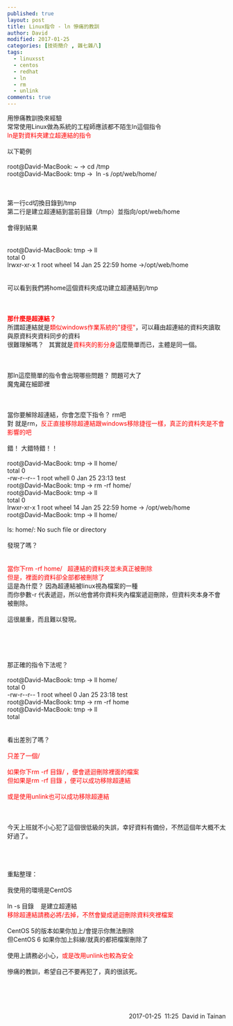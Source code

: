 ```yaml
---
published: true
layout: post
title: Linux指令 - ln 慘痛的教訓
author: David
modified: 2017-01-25
categories: [技術簡介 , 雜七雜八]
tags: 
  - linuxsst
  - centos
  - redhat
  - ln
  - rm
  - unlink
comments: true
---
```

用慘痛教訓換來經驗<br />
常常使用Linux做為系統的工程師應該都不陌生ln這個指令<br />
<span style="color: red;">ln是對資料夾建立超連結的指令</span><br />
<br />
以下範例<br />
<br />
root@David-MacBook: ~ -&gt; cd /tmp<br />
root@David-MacBook: tmp -&gt; &nbsp;ln -s /opt/web/home/<br />
<div class="p2">
<span class="s3"><br /></span>
<span class="s3"><br /></span>
第一行cd切換目錄到/tmp<br />
第二行是建立超連結到當前目錄（/tmp）並指向/opt/web/home<br />
<br />
會得到結果<br />
<br />
<br />
root@David-MacBook: tmp -&gt; ll<br />
total 0<br />
lrwxr-xr-x 1 root wheel 14 Jan 25 22:59 home -&gt;/opt/web/home</div>
<div class="p2">
<br />
<br />
可以看到我們將home這個資料夾成功建立超連結到/tmp<br />
<br />
<br />
<br />
<b><span style="color: red;">那什麼是超連結？</span></b><br />
所謂超連結就是<span style="color: red;">類似windows作業系統的"捷徑"</span>，可以藉由超連結的資料夾讀取與原資料夾資料同步的資料<br />
很難理解嗎？ &nbsp; 其實就是<span style="color: red;">資料夾的影分身</span>這麼簡單而已，主體是同一個。<br />
<br />
<br />
<br />
那ln這麼簡單的指令會出現哪些問題？ 問題可大了<br />
魔鬼藏在細節裡<br />
<br />
<br />
<br />
當你要解除超連結，你會怎麼下指令？ rm吧<br />
對 就是rm，<span style="color: red;">反正直接移除超連結跟windows移除捷徑一樣，真正的資料夾是不會影響的吧</span><br />
<br />
錯！ 大錯特錯！！<br />
<br />
root@David-MacBook: tmp -&gt; ll home/<br />
total 0<br />
-rw-r--r-- 1 root whell 0 Jan 25 23:13 test<br />
root@David-MacBook: tmp -&gt; rm -rf home/<br />
root@David-MacBook: tmp -&gt; ll<br />
total 0<br />
lrwxr-xr-x 1 root wheel 14 Jan 25 22:59 home -&gt; /opt/web/home<br />
root@David-MacBook: tmp -&gt; ll home/<br />
<br />
ls: home/: No such file or directory<br />
<br />
發現了嗎？<br />
<br />
<br />
<span style="color: red;">當你下rm -rf home/ &nbsp; 超連結的資料夾並未真正被刪除</span><br />
<span style="color: red;">但是，裡面的資料卻全部都被刪除了</span><br />
這是為什麼？ 因為超連結被linux視為檔案的一種<br />
而你參數-r 代表遞迴，所以他會將你資料夾內檔案遞迴刪除，但資料夾本身不會被刪除。<br />
<br />
這很嚴重，而且難以發現。<br />
<br />
<br />
<br />
<br />
<br />
那正確的指令下法呢？<br />
<br />
root@David-MacBook: tmp -&gt; ll home/<br />
total 0<br />
-rw-r--r-- 1 root wheel 0 Jan 25 23:18 test<br />
root@David-MacBook: tmp -&gt; rm -rf home<br />
root@David-MacBook: tmp -&gt; ll<br />
total<br />
<br />
<br />
看出差別了嗎？<br />
<br />
<span style="color: red;">只差了一個/</span><br />
<span style="color: red;"><br /></span>
<span style="color: red;">如果你下rm -rf 目錄/ ，便會遞迴刪除裡面的檔案</span><br />
<span style="color: red;">但如果是rm -rf 目錄 ，便可以成功移除超連結</span><br />
<span style="color: red;"><br /></span>
<span style="color: red;">或是使用unlink也可以成功移除超連結</span><br />
<br />
<br />
<br />
今天上班就不小心犯了這個很低級的失誤，幸好資料有備份，不然這個年大概不太好過了。<br />
<br />
<br />
<br />
<br />
重點整理：<br />
<br />
我使用的環境是CentOS<br />
<br />
ln -s 目錄 &nbsp; &nbsp;是建立超連結<br />
<span style="color: red;">移除超連結請務必將/去掉，不然會變成遞迴刪除資料夾裡檔案</span><br />
<br />
CentOS 5的版本如果你加上/會提示你無法刪除<br />
但CentOS 6 如果你加上斜線/就真的都把檔案刪除了<br />
<br />
使用上請務必小心，<span style="color: red;">或是改用unlink也較為安全</span><br />
<br />
慘痛的教訓，希望自己不要再犯了，真的很該死。<br />
<br />
<br />
<br />
<br />
<br />
<div style="text-align: right;">
2017-01-25 &nbsp;11:25 &nbsp;David in Tainan<br />
<br />
<br />
<br /></div>
<style type="text/css">
p.p1 {margin: 0.0px 0.0px 0.0px 0.0px; font: 12.0px f4; back00; back0, 0, 0, 0.85)}
span.s1 {font-variant-ligatures: no-common-ligatures}
</style>


<style type="text/css">
p.p1 {margin: 0.0px 0.0px 0.0px 0.0px; font: 12.0px 21; back00; back0, 0, 0, 0.85)}
p.p2 {margin: 0.0px 0.0px 0.0px 0.0px; font: 12.0px f4; back00; back0, 0, 0, 0.85)}
span.s1 {font-variant-ligatures: no-common-liga1e}
span.s2 {font-variant-ligatures: no-common-ligaf4}
span.s3 {font-variant-ligatures: no-common-ligatures}
</style><style type="text/css">
p.p1 {margin: 0.0px 0.0px 0.0px 0.0px; font: 12.0px 21; back00; back0, 0, 0, 0.85)}
p.p2 {margin: 0.0px 0.0px 0.0px 0.0px; font: 12.0px f4; back00; back0, 0, 0, 0.85)}
span.s1 {font-variant-ligatures: no-common-liga1e}
span.s2 {font-variant-ligatures: no-common-ligaf4}
span.s3 {font-variant-ligatures: no-common-ligatures}
span.s4 {font-variant-ligatures: no-common-liga21}
</style></div>
